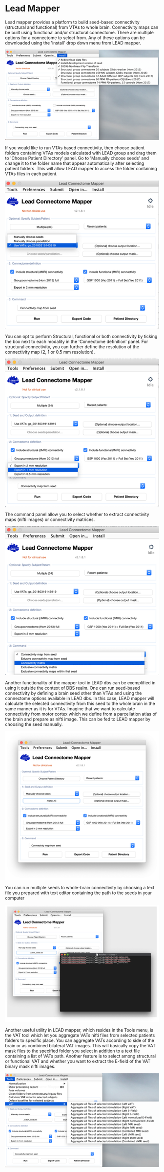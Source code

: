 # Lead Mapper

Lead mapper provides a platform to build seed-based connectivity \(structural and functional\) from VTAs to whole brain. Connectivity maps can be built using functional and/or structural connectome. There are multiple options for a connectome to select from. Any of these options can be downloaded using the 'install' drop down menu from LEAD mapper.

![](../../.gitbook/assets/lead_mapper_install_connectome.png)

If you would like to run VTAs based connectivity, then choose patient folders containing VTAs models calculated with LEAD group and drag them to 'Choose Patient Directory' panel. Go to 'Manually choose seeds' and change it to the folder name that appear automatically after selecting patient folders. This will allow LEAD mapper to access the folder containing VTAs files in each patient.

![](../../.gitbook/assets/lead_mapper_preforming_seed_based_connectivity_1.png)

You can opt to perform Structural, functional or both connectivity by ticking the box next to each modality in the 'Connectome definition' panel. For structural connectivity, you can further define the resolution of the connectivity map \(2, 1 or 0.5 mm resolution\).

![](../../.gitbook/assets/lead_mapper_selecting_connectome.png)

The command panel allow you to select whether to extract connectivity maps \(nifti images\) or connectivity matrices.

![](../../.gitbook/assets/lead_mapper_command.png)

Another functionality of the mapper tool in LEAD dbs can be exemplified in using it outside the context of DBS realm. One can run seed-based connectivity by defining a brain seed other than VTAs and using the connectome options available in LEAD dbs. In this case, LEAD mapper will calculate the selected connectivity from this seed to the whole brain in the same manner as it is for VTAs. Imagine that we want to calculate connectivity from motor cortex which we define from a parcellation atlas of the brain and prepare as nifti image. This can be fed to LEAD mapper by choosing the seed manually.

![](../../.gitbook/assets/lead_mapper_seed_conn_otherthan_vta.png)

You can run multiple seeds to whole-brain connectivity by choosing a text file you prepared with text editor containing the path to the seeds in your computer

![](../../.gitbook/assets/lead_mapper_seeds.jpg)

Another useful utility in LEAD mapper, which resides in the Tools menu, is the VAT tool which let you aggregate VATs nifti files from selected patients folders to specific place. You can aggregate VATs according to side of the brain or as combined bilateral VAT images. This will basically copy the VAT mask files to the specified folder you select in addition to a text file containing a list of VATs path. Another feature is to select among structural or functional VAT and whether you want to extract the E-field of the VAT binary mask nifti images.

![](../../.gitbook/assets/lead_mapper_aggregate.png)

